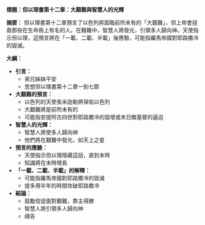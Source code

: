 **標題：但以理書第十二章：大艱難與智慧人的光輝**

**摘要：**
但以理書第十二章預言了以色列將面臨前所未有的「大艱難」，但上帝會拯救那些在生命冊上有名的人。在艱難中，智慧人將發光，引領多人歸向神。天使指示但以理，這預言將在「一載、二載、半載」後應驗，可能指羅馬帝國對耶路撒冷的毀滅。

**大綱：**

* **引言：**
    * 弟兄姊妹平安
    * 思想但以理書第十二章一到七節
* **大艱難的預言：**
    * 以色列的天使長米迦勒將保佑以色列
    * 大艱難將是前所未有的
    * 可能指安提阿古四世對耶路撒冷的毀壞或末日敵基督的逼迫
* **智慧人的光輝：**
    * 智慧人將使多人歸向神
    * 他們將在艱難中發光，如天上之星
* **預言的應驗：**
    * 天使指示但以理隱藏這話，直到末時
    * 知識將在末時增長
* **「一載、二載、半載」的解釋：**
    * 可能指羅馬帝國對耶路撒冷的毀滅
    * 提多用半年的時間攻破耶路撒冷
* **結論：**
    * 鼓勵信徒面對艱難，靠主得勝
    * 智慧人將引領多人歸向神
    * 禱告